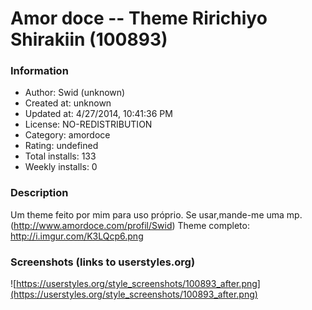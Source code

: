 # Amor doce -- Theme Ririchiyo Shirakiin (100893)

### Information
- Author: Swid (unknown)
- Created at: unknown
- Updated at: 4/27/2014, 10:41:36 PM
- License: NO-REDISTRIBUTION
- Category: amordoce
- Rating: undefined
- Total installs: 133
- Weekly installs: 0


### Description
Um theme feito por mim para uso próprio.
Se usar,mande-me uma mp. (http://www.amordoce.com/profil/Swid)
Theme completo: http://i.imgur.com/K3LQcp6.png


### Screenshots (links to userstyles.org)
![https://userstyles.org/style_screenshots/100893_after.png](https://userstyles.org/style_screenshots/100893_after.png)


